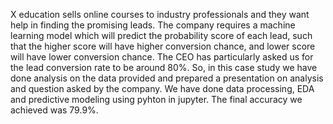 X education sells online courses to industry professionals and they want help in finding the promising leads.
The company requires a machine learning model which will predict the probability score of each lead, such that the higher score will have higher conversion chance, 
and lower score will have lower conversion chance.
The CEO has particularly asked us for the lead conversion rate to be around 80%.
So, in this case study we have done analysis on the data provided and prepared a presentation on analysis and question asked by the company.
We have done data processing, EDA and predictive modeling using pyhton in jupyter.
The final accuracy we achieved was 79.9%.
